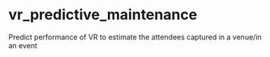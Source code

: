 # vr_predictive_maintenance
Predict performance of VR to estimate the  attendees captured in a venue/in an event   
